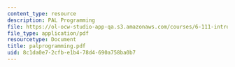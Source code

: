 ```yaml
---
content_type: resource
description: PAL Programming
file: https://ol-ocw-studio-app-qa.s3.amazonaws.com/courses/6-111-introductory-digital-systems-laboratory-fall-2002/8c1da0e72cfbe1b478d4690a758ba0b7_palprogramming.pdf
file_type: application/pdf
resourcetype: Document
title: palprogramming.pdf
uid: 8c1da0e7-2cfb-e1b4-78d4-690a758ba0b7
---
```

